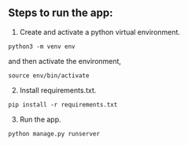## Steps to run the app:

1. Create and activate a python virtual environment.
```
python3 -m venv env
```
and then activate the environment,
```
source env/bin/activate
```

2. Install requirements.txt.
```
pip install -r requirements.txt
```

3. Run the app.
```
python manage.py runserver
```
